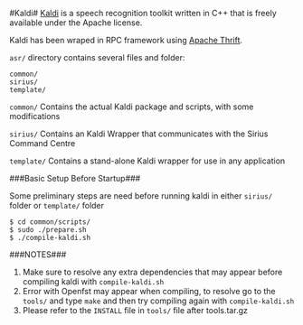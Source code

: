 #Kaldi#
[Kaldi](http://kaldi.sourceforge.net/) is a speech recognition toolkit written in C++ that is freely available under the Apache license. 

Kaldi has been wraped in RPC framework using [Apache Thrift](http://thrift.apache.org/). 

`asr/` directory contains several files and folder:
```
common/
sirius/
template/

```
`common/` 		Contains the actual Kaldi package and scripts, with some modifications

`sirius/`		Contains an Kaldi Wrapper that communicates with the Sirius Command Centre

`template/`		Contains a stand-alone Kaldi wrapper for use in any application

###Basic Setup Before Startup###

Some preliminary steps are need before running kaldi in either `sirius/` folder or `template/` folder

```
$ cd common/scripts/
$ sudo ./prepare.sh
$ ./compile-kaldi.sh
```

###NOTES###
1. Make sure to resolve any extra dependencies that may appear before compiling kaldi with `compile-kaldi.sh`
2. Error with Openfst may appear when compiling, to resolve go to the `tools/` and type `make` and then try compiling again with `compile-kaldi.sh`
3. Please refer to the `INSTALL` file in `tools/` file after tools.tar.gz  
